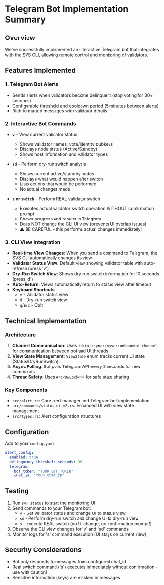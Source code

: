 # Telegram Bot Implementation Summary

## Overview
We've successfully implemented an interactive Telegram bot that integrates with the SVS CLI, allowing remote control and monitoring of validators.

## Features Implemented

### 1. Telegram Bot Alerts
- Sends alerts when validators become delinquent (stop voting for 30+ seconds)
- Configurable threshold and cooldown period (5 minutes between alerts)
- Rich formatted messages with validator details

### 2. Interactive Bot Commands
- **`v`** - View current validator status
  - Shows validator names, vote/identity pubkeys
  - Displays node status (Active/Standby)
  - Shows host information and validator types
  
- **`sd`** - Perform dry-run switch analysis
  - Shows current active/standby nodes
  - Displays what would happen after switch
  - Lists actions that would be performed
  - No actual changes made

- **`s` or `switch`** - Perform REAL validator switch
  - Executes actual validator switch operation WITHOUT confirmation prompt
  - Shows progress and results in Telegram
  - Does NOT change the CLI UI view (prevents UI overlap issues)
  - ⚠️ BE CAREFUL - this performs actual changes immediately!

### 3. CLI View Integration
- **Real-time View Changes**: When you send a command to Telegram, the SVS CLI automatically changes its view
- **Validator Status View**: Default view showing validator table with auto-refresh (press 'v')
- **Dry-Run Switch View**: Shows dry-run switch information for 10 seconds (press 'd')
- **Auto-Return**: Views automatically return to status view after timeout
- **Keyboard Shortcuts**:
  - `v` - Validator status view
  - `d` - Dry-run switch view
  - `q`/`Esc` - Quit

## Technical Implementation

### Architecture
1. **Channel Communication**: Uses `tokio::sync::mpsc::unbounded_channel` for communication between bot and UI threads
2. **View State Management**: `ViewState` enum tracks current UI state (Status/DryRunSwitch)
3. **Async Polling**: Bot polls Telegram API every 2 seconds for new commands
4. **Thread Safety**: Uses `Arc<RwLock<>>` for safe state sharing

### Key Components
- `src/alert.rs`: Core alert manager and Telegram bot implementation
- `src/commands/status_ui_v2.rs`: Enhanced UI with view state management
- `src/types.rs`: Alert configuration structures

## Configuration

Add to your `config.yaml`:

```yaml
alert_config:
  enabled: true
  delinquency_threshold_seconds: 30
  telegram:
    bot_token: "YOUR_BOT_TOKEN"
    chat_id: "YOUR_CHAT_ID"
```

## Testing

1. Run `svs status` to start the monitoring UI
2. Send commands to your Telegram bot:
   - `v` - Get validator status and change UI to status view
   - `sd` - Perform dry-run switch and change UI to dry-run view
   - `s` - Execute REAL switch (no UI change, no confirmation prompt!)
3. Observe the CLI view changes for 'v' and 'sd' commands
4. Monitor logs for 's' command execution (UI stays on current view)

## Security Considerations
- Bot only responds to messages from configured chat_id
- Real switch command ('s') executes immediately without confirmation - use with caution!
- Sensitive information (keys) are masked in messages